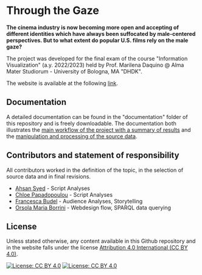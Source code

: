 # Through the Gaze

**The cinema industry is now becoming more open and accepting of different identities which have always been suffocated by male-centered perspectives. But to what extent do popular U.S. films rely on the male gaze?**

The project was developed for the final exam of the course "Information Visualization" (a.y. 2022/2023) held by Prof. Marilena Daquino @ Alma Mater Studiorum - University of Bologna, MA "DHDK".

The website is available at the following [link](https://ahsanv101.github.io/ProjectGaze/).

## Documentation
A detailed documentation can be found in the "documentation" folder of this repository and is freely downloadable. The documentation both illustrates the [main workflow of the project with a summary of results](https://github.com/ahsanv101/ProjectGaze/blob/main/documentation/DOCUMENTATION.ipynb) and the [manipulation and processing of the source data](https://github.com/ahsanv101/ProjectGaze/blob/main/documentation/DATA.ipynb).

## Contributors and statement of responsibility
All contributors worked in the definition of the topic, in the selection of source data and in final revisions.
- [Ahsan Syed](mailto:muhammadahsan.syed@studio.unibo.it) - Script Analyses
- [Chloe Papadopoulou](mailto:chloi.papadopoulou@studio.unibo.it) - Script Analyses
- [Francesca Budel](mailto:francesca.budel@studio.unibo.it) - Audience Analyses, Storytelling
- [Orsola Maria Borrini](mailto:orsolamaria.borrini@studio.unibo.it) - Webdesign flow, SPARQL data querying

## License
Unless stated otherwise, any content available in this Github repository and in the website falls under the license [Attribution 4.0 International (CC BY 4.0)](https://creativecommons.org/licenses/by/4.0/).

[![License: CC BY 4.0](https://licensebuttons.net/l/by/4.0/80x15.png)](https://creativecommons.org/licenses/by/4.0/) [![License: CC BY 4.0](https://img.shields.io/badge/License-CC_BY_4.0-lightgrey.svg)](https://creativecommons.org/licenses/by/4.0/)
